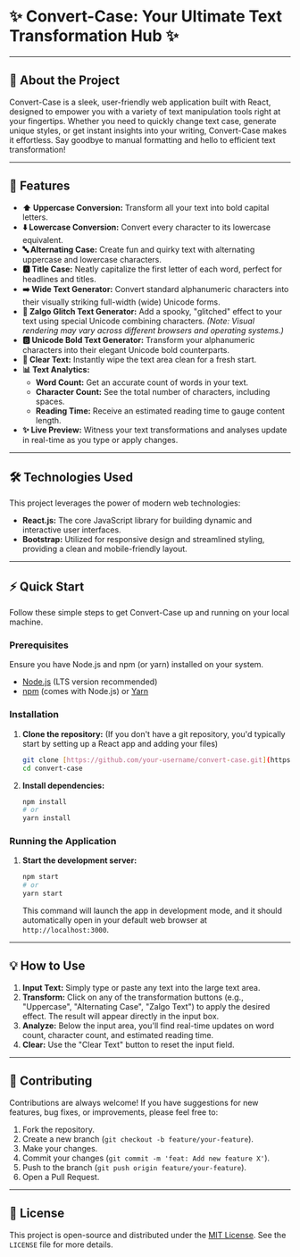 # **✨ Convert-Case: Your Ultimate Text Transformation Hub ✨**

---

## 🌟 About the Project

Convert-Case is a sleek, user-friendly web application built with React, designed to empower you with a variety of text manipulation tools right at your fingertips. Whether you need to quickly change text case, generate unique styles, or get instant insights into your writing, Convert-Case makes it effortless. Say goodbye to manual formatting and hello to efficient text transformation!

---

## 🚀 Features

* **⬆️ Uppercase Conversion:** Transform all your text into bold capital letters.
* **⬇️ Lowercase Conversion:** Convert every character to its lowercase equivalent.
* **🔤 Alternating Case:** Create fun and quirky text with alternating uppercase and lowercase characters.
* **🅰️ Title Case:** Neatly capitalize the first letter of each word, perfect for headlines and titles.
* **➡️ Wide Text Generator:** Convert standard alphanumeric characters into their visually striking full-width (wide) Unicode forms.
* **👻 Zalgo Glitch Text Generator:** Add a spooky, "glitched" effect to your text using special Unicode combining characters. _(Note: Visual rendering may vary across different browsers and operating systems.)_
* **🅱️ Unicode Bold Text Generator:** Transform your alphanumeric characters into their elegant Unicode bold counterparts.
* **🧹 Clear Text:** Instantly wipe the text area clean for a fresh start.
* **📊 Text Analytics:**
    * **Word Count:** Get an accurate count of words in your text.
    * **Character Count:** See the total number of characters, including spaces.
    * **Reading Time:** Receive an estimated reading time to gauge content length.
* **✨ Live Preview:** Witness your text transformations and analyses update in real-time as you type or apply changes.

---

## 🛠️ Technologies Used

This project leverages the power of modern web technologies:

* **React.js:** The core JavaScript library for building dynamic and interactive user interfaces.
* **Bootstrap:** Utilized for responsive design and streamlined styling, providing a clean and mobile-friendly layout.

---

## ⚡ Quick Start

Follow these simple steps to get Convert-Case up and running on your local machine.

### Prerequisites

Ensure you have Node.js and npm (or yarn) installed on your system.

* [Node.js](https://nodejs.org/en/download/) (LTS version recommended)
* [npm](https://www.npmjs.com/get-npm) (comes with Node.js) or [Yarn](https://yarnpkg.com/getting-started/install)

### Installation

1.  **Clone the repository:**
    (If you don't have a git repository, you'd typically start by setting up a React app and adding your files)
    ```bash
    git clone [https://github.com/your-username/convert-case.git](https://github.com/your-username/convert-case.git) # Replace with your actual repo URL
    cd convert-case
    ```
2.  **Install dependencies:**
    ```bash
    npm install
    # or
    yarn install
    ```

### Running the Application

1.  **Start the development server:**
    ```bash
    npm start
    # or
    yarn start
    ```
    This command will launch the app in development mode, and it should automatically open in your default web browser at `http://localhost:3000`.

---

## 💡 How to Use

1.  **Input Text:** Simply type or paste any text into the large text area.
2.  **Transform:** Click on any of the transformation buttons (e.g., "Uppercase", "Alternating Case", "Zalgo Text") to apply the desired effect. The result will appear directly in the input box.
3.  **Analyze:** Below the input area, you'll find real-time updates on word count, character count, and estimated reading time.
4.  **Clear:** Use the "Clear Text" button to reset the input field.

---

## 🤝 Contributing

Contributions are always welcome! If you have suggestions for new features, bug fixes, or improvements, please feel free to:

1.  Fork the repository.
2.  Create a new branch (`git checkout -b feature/your-feature`).
3.  Make your changes.
4.  Commit your changes (`git commit -m 'feat: Add new feature X'`).
5.  Push to the branch (`git push origin feature/your-feature`).
6.  Open a Pull Request.

---

## 📄 License

This project is open-source and distributed under the [MIT License](https://opensource.org/licenses/MIT). See the `LICENSE` file for more details.

